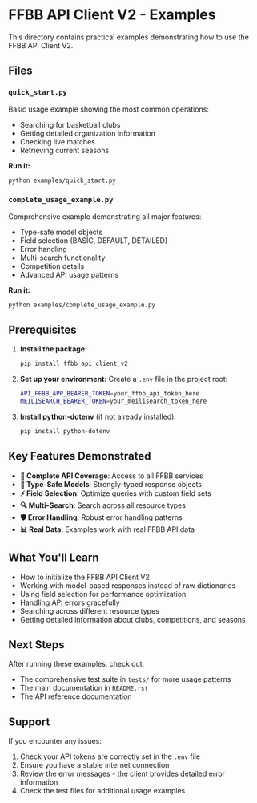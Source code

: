# FFBB API Client V2 - Examples

This directory contains practical examples demonstrating how to use the FFBB API Client V2.

## Files

### `quick_start.py`
Basic usage example showing the most common operations:
- Searching for basketball clubs
- Getting detailed organization information
- Checking live matches
- Retrieving current seasons

**Run it:**
```bash
python examples/quick_start.py
```

### `complete_usage_example.py`
Comprehensive example demonstrating all major features:
- Type-safe model objects
- Field selection (BASIC, DEFAULT, DETAILED)
- Error handling
- Multi-search functionality
- Competition details
- Advanced API usage patterns

**Run it:**
```bash
python examples/complete_usage_example.py
```

## Prerequisites

1. **Install the package:**
   ```bash
   pip install ffbb_api_client_v2
   ```

2. **Set up your environment:**
   Create a `.env` file in the project root:
   ```bash
   API_FFBB_APP_BEARER_TOKEN=your_ffbb_api_token_here
   MEILISEARCH_BEARER_TOKEN=your_meilisearch_token_here
   ```

3. **Install python-dotenv** (if not already installed):
   ```bash
   pip install python-dotenv
   ```

## Key Features Demonstrated

- **🏀 Complete API Coverage**: Access to all FFBB services
- **🔧 Type-Safe Models**: Strongly-typed response objects
- **⚡ Field Selection**: Optimize queries with custom field sets
- **🔍 Multi-Search**: Search across all resource types
- **🛡️ Error Handling**: Robust error handling patterns
- **📊 Real Data**: Examples work with real FFBB API data

## What You'll Learn

- How to initialize the FFBB API Client V2
- Working with model-based responses instead of raw dictionaries
- Using field selection for performance optimization
- Handling API errors gracefully
- Searching across different resource types
- Getting detailed information about clubs, competitions, and seasons

## Next Steps

After running these examples, check out:
- The comprehensive test suite in `tests/` for more usage patterns
- The main documentation in `README.rst`
- The API reference documentation

## Support

If you encounter any issues:
1. Check your API tokens are correctly set in the `.env` file
2. Ensure you have a stable internet connection
3. Review the error messages - the client provides detailed error information
4. Check the test files for additional usage examples
